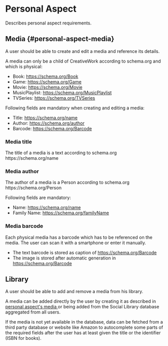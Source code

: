# Personal Aspect

Describes personal aspect requirements. 

## Media {#personal-aspect-media}

A user should be able to create and edit a media and reference its details.

A media can only be a child of CreativeWork according to schema.org and which is physical:
  - Book: [https:\/\/schema.org\/Book](https://schema.org/Book)
  - Game: [https:\/\/schema.org\/Game](https://schema.org/Game)
  - Movie: [https:\/\/schema.org\/Movie](https://schema.org/Movie)
  - MusicPlaylist: [https:\/\/schema.org\/MusicPlaylist](https://schema.org/MusicPlaylist)
  - TVSeries: [https:\/\/schema.org\/TVSeries](https://schema.org/TVSeries)

Following fields are mandatory when creating and editing a media:
  - Title: [https:\/\/schema.org\/name](https://schema.org/name)
  - Author: [https:\/\/schema.org\/author](https://schema.org/author)
  - Barcode: [https:\/\/schema.org\/Barcode](https://schema.org/Barcode)


### Media title

The title of a media is a text according to schema.org https:\/\/schema.org\/name


### Media author


The author of a media is a Person according to schema.org https:\/\/schema.org\/Person

Following fields are mandatory:
  - Name: [https:\/\/schema.org\/name](https://schema.org/name)
  - Family Name: [https:\/\/schema.org\/familyName](https://schema.org/familyName)


### Media barcode


Each physical media has a barcode which has to be referenced on the media.
The user can scan it with a smartphone or enter it manually.
  - The text barcode is stored as caption of [https:\/\/schema.org\/Barcode](https://schema.org/Barcode)
  - The image is stored after automatic generation in [https:\/\/schema.org\/Barcode](https://schema.org/Barcode)


## Library


A user should be able to add and remove a media from his library.

A media can be added directly by the user by creating it as described in [personal aspect's media ](#personal-aspect-media)or being added from the Social Library database aggregated from all users.

If the media is not yet available in the database, data can be fetched from a third party database or website like Amazon to autocomplete some parts of the required fields after the user has at least given the title or the identifier \(ISBN for books\).



